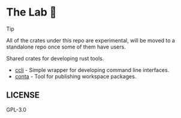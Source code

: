 # The Lab 🧪

> [!TIP]
>
> All of the crates under this repo are experimental, will be
> moved to a standalone repo once some of them have users.

Shared crates for developing rust tools.

- [ccli](./ccli) - Simple wrapper for developing command line interfaces.
- [conta](./conta) - Tool for publishing workspace packages.

## LICENSE

GPL-3.0
